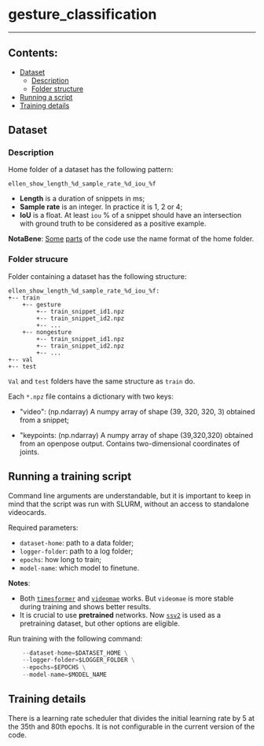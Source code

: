 # gesture_classification
-----
## Contents:
* [Dataset](#dataset)
    * [Description](#description)
    * [Folder structure](#folder-strucure)
* [Running a script](#running-a-training-script)
* [Training details](#training-details)


## Dataset

### Description

Home folder of a dataset has the following pattern:

```ellen_show_length_%d_sample_rate_%d_iou_%f```

- **Length** is a duration of snippets in ms;
- **Sample rate** is an integer. In practice it is 1, 2 or 4;
- **IoU** is a float. At least ```iou``` \% of a snippet should 
    have an intersection with ground truth to be considered as a positive example.

**NotaBene**: [Some](helpers.py#L8) [parts](helpers.py#L28) 
    of the code use the name format of the home folder.

### Folder strucure

Folder containing a dataset has the following structure:

```
ellen_show_length_%d_sample_rate_%d_iou_%f:
+-- train
    +-- gesture
        +-- train_snippet_id1.npz
        +-- train_snippet_id2.npz
        +-- ...
    +-- nongesture
        +-- train_snippet_id1.npz
        +-- train_snippet_id2.npz
        +-- ...
+-- val
+-- test
```
```Val``` and ```test``` folders have the same structure as ```train``` do.

Each ```*.npz``` file contains a dictionary with two keys:

- "video": (np.ndarray) A numpy array of shape (39, 320, 320, 3) obtained from a snippet;

- "keypoints: (np.ndarray) A numpy array of shape (39,320,320) obtained from an openpose output.
    Contains two-dimensional coordinates of joints.

## Running a training script

Command line arguments are understandable, but it is important to keep in mind that the script was run with SLURM, without an access to standalone videocards.

Required parameters:

- ```dataset-home```: path to a data folder;
- ```logger-folder```: path to a log folder;
- ```epochs```: how long to train;
- ```model-name```: which model to finetune.

**Notes**:

- Both [```timesformer```](https://github.com/facebookresearch/TimeSformer) and 
        [```videomae```](https://huggingface.co/docs/transformers/model_doc/videomae)
        works. But ```videomae``` is more stable during training and shows better results.
- It is crucial to use **pretrained** networks. Now [```ssv2```](https://developer.qualcomm.com/software/ai-datasets/something-something) 
    is used as a pretraining dataset, but other options are eligible.

Run training with the following command:

```python run_classification.py \
    --dataset-home=$DATASET_HOME \
    --logger-folder=$LOGGER_FOLDER \
    --epochs=$EPOCHS \
    --model-name=$MODEL_NAME
```

## Training details

There is a learning rate scheduler that divides the initial learning rate by 5 at the 35th and 80th epochs. It is not configurable in the current version of the code.